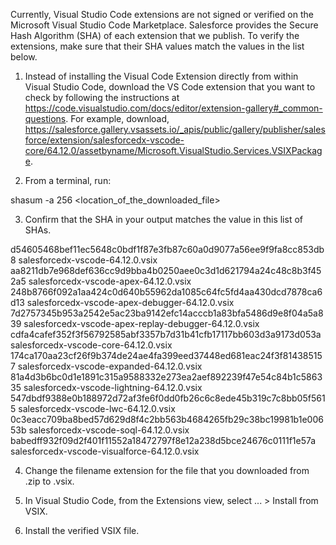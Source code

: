 Currently, Visual Studio Code extensions are not signed or verified on the
Microsoft Visual Studio Code Marketplace. Salesforce provides the Secure Hash
Algorithm (SHA) of each extension that we publish. To verify the extensions,
make sure that their SHA values match the values in the list below.

1. Instead of installing the Visual Code Extension directly from within Visual
   Studio Code, download the VS Code extension that you want to check by
   following the instructions at
   https://code.visualstudio.com/docs/editor/extension-gallery#_common-questions.
   For example, download,
   https://salesforce.gallery.vsassets.io/_apis/public/gallery/publisher/salesforce/extension/salesforcedx-vscode-core/64.12.0/assetbyname/Microsoft.VisualStudio.Services.VSIXPackage.

2. From a terminal, run:

shasum -a 256 <location_of_the_downloaded_file>

3. Confirm that the SHA in your output matches the value in this list of SHAs.

d54605468bef11ec5648c0bdf1f87e3fb87c60a0d9077a56ee9f9fa8cc853db8  salesforcedx-vscode-64.12.0.vsix
aa8211db7e968def636cc9d9bba4b0250aee0c3d1d621794a24c48c8b3f452a5  salesforcedx-vscode-apex-64.12.0.vsix
248b8766f092a1aa424c0d640b55962da1085c64fc5fd4aa430dcd7878ca6d13  salesforcedx-vscode-apex-debugger-64.12.0.vsix
7d2757345b953a2542e5ac23ba9142efc14acccb1a83bfa5486d9e8f04a5a839  salesforcedx-vscode-apex-replay-debugger-64.12.0.vsix
cdfa4cafef352f3f56792585abf3357b7d31b41cfb17117bb603d3a9173d053a  salesforcedx-vscode-core-64.12.0.vsix
174ca170aa23cf26f9b374de24ae4fa399eed37448ed681eac24f3f814385157  salesforcedx-vscode-expanded-64.12.0.vsix
81a4d3b6bc0d1e1891c315a9588332e273ea2aef892239f47e54c84b1c586335  salesforcedx-vscode-lightning-64.12.0.vsix
547dbdf9388e0b188972d72af3fe6f0dd0fb26c6c8ede45b319c7c8bb05f5615  salesforcedx-vscode-lwc-64.12.0.vsix
0c3eacc709ba8bed57d629d8f4c2bb563b4684265fb29c38bc19981b1e00653b  salesforcedx-vscode-soql-64.12.0.vsix
babedff932f09d2f401f11552a18472797f8e12a238d5bce24676c0111f1e57a  salesforcedx-vscode-visualforce-64.12.0.vsix


4. Change the filename extension for the file that you downloaded from .zip to
.vsix.

5. In Visual Studio Code, from the Extensions view, select ... > Install from
VSIX.

6. Install the verified VSIX file.
